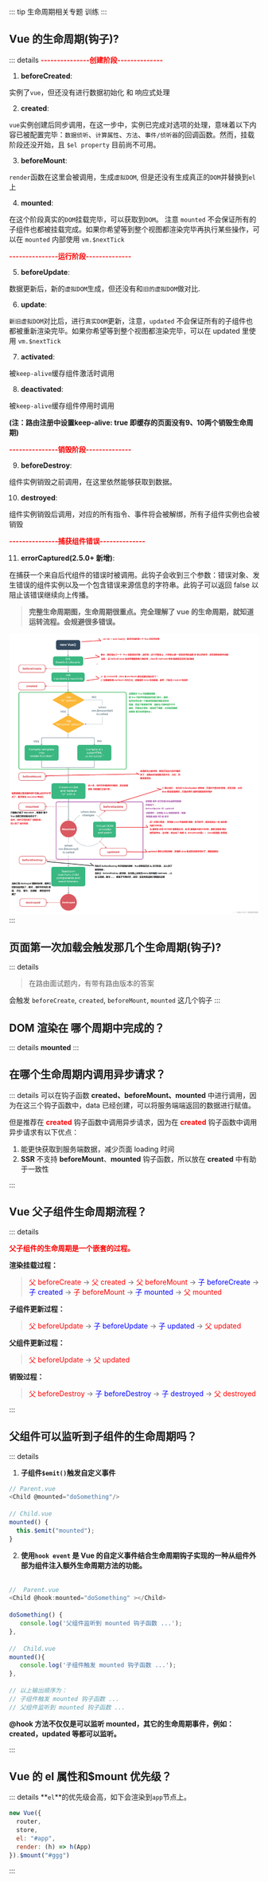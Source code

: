 ::: tip
生命周期相关专题 训练
:::

## Vue 的生命周期(钩子)?

::: details
**<font style="color: red">---------------创建阶段--------------</font>**

1. **beforeCreated**:

实例了`vue`，但还没有进行数据初始化 和 响应式处理

2. **created**:

`vue`实例创建后同步调用，在这一步中，实例已完成对选项的处理，意味着以下内容已被配置完毕：`数据侦听`、`计算属性`、`方法`、`事件/侦听器`的回调函数。然而，挂载阶段还没开始，且 `$el property` 目前尚不可用。

3. **beforeMount**:

`render`函数在这里会被调用，生成`虚拟DOM`, 但是还没有生成真正的`DOM`并替换到`el`上

4. **mounted**:

在这个阶段真实的`DOM`挂载完毕，可以获取到`DOM`。 注意 `mounted` 不会保证所有的子组件也都被挂载完成。如果你希望等到整个视图都渲染完毕再执行某些操作，可以在 `mounted` 内部使用 `vm.$nextTick`

**<font style="color: red">---------------运行阶段--------------</font>**

5. **beforeUpdate**:

数据更新后，新的`虚拟DOM`生成，但还没有和`旧的虚拟DOM`做对比.

6. **update**:

`新旧虚拟DOM`对比后，进行`真实DOM`更新，注意，`updated` 不会保证所有的子组件也都被重新渲染完毕。如果你希望等到整个视图都渲染完毕，可以在 updated 里使用 `vm.$nextTick`

7. **activated**:

被`keep-alive`缓存组件激活时调用

8. **deactivated**:

被`keep-alive`缓存组件停用时调用

**(注：路由注册中设置keep-alive: true 即缓存的页面没有9、10两个销毁生命周期)**

**<font style="color: red">---------------销毁阶段--------------</font>**

9. **beforeDestroy**:

组件实例销毁之前调用，在这里依然能够获取到数据。

10. **destroyed**:

组件实例销毁后调用，对应的所有指令、事件将会被解绑，所有子组件实例也会被销毁

**<font style="color: red">---------------捕获组件错误--------------</font>**

11. **errorCaptured(2.5.0+ 新增)**:

在捕获一个来自后代组件的错误时被调用。此钩子会收到三个参数：错误对象、发生错误的组件实例以及一个包含错误来源信息的字符串。此钩子可以返回 false 以阻止该错误继续向上传播。

> **完整生命周期图，生命周期很重点。完全理解了 vue 的生命周期，就知道运转流程。会规避很多错误。**

![](./assets/lifecycle.png)
:::

## 页面第一次加载会触发那几个生命周期(钩子)?

::: details
> 在路由面试题内，有带有路由版本的答案

会触发 `beforeCreate`, `created`, `beforeMount`, `mounted` 这几个钩子
:::

## DOM 渲染在 哪个周期中完成的？

::: details
**mounted**
:::

## 在哪个生命周期内调用异步请求？

::: details
可以在钩子函数 **created、beforeMount、mounted** 中进行调用，因为在这三个钩子函数中，data 已经创建，可以将服务端端返回的数据进行赋值。

但是推荐在 **<font color="red">created</font>** 钩子函数中调用异步请求，因为在 **<font color="red">created</font>** 钩子函数中调用异步请求有以下优点：

1. 能更快获取到服务端数据，减少页面 loading 时间
2. **SSR** 不支持 **beforeMount**、**mounted** 钩子函数，所以放在 **created** 中有助于一致性

:::

## Vue 父子组件生命周期流程？

::: details

**<font color="red">父子组件的生命周期是一个嵌套的过程。</font>**

**渲染挂载过程：**

> <font color="red">父 beforeCreate</font> -> <font color="red">父 created</font> -> <font color="red">父 beforeMount</font> -> <font color="blue">子 beforeCreate</font> -> <font color="blue">子 created</font> -> <font color="font">子 beforeMount</font> -> <font color="blue">子 mounted</font> -> <font color="red">父 mounted</font>

**子组件更新过程：**

> <font color="red">父 beforeUpdate</font> -> <font color="blue">子 beforeUpdate</font> -> <font color="blue">子 updated</font> -> <font color="red">父 updated</font>

**父组件更新过程：**

> <font color="red">父 beforeUpdate</font> -> <font color="red">父 updated</font>

**销毁过程：**

> <font color="red">父 beforeDestroy</font> -> <font color="blue">子 beforeDestroy</font> -> <font color="blue">子 destroyed</font> -> <font color="red">父 destroyed</font>

:::

## 父组件可以监听到子组件的生命周期吗？

::: details

1. **子组件`$emit()`触发自定义事件**

```js
// Parent.vue
<Child @mounted="doSomething"/>

// Child.vue
mounted() {
  this.$emit("mounted");
}

```

2. **使用`hook event` 是 Vue 的自定义事件结合生命周期钩子实现的一种从组件外部为组件注入额外生命周期方法的功能。**

```js

//  Parent.vue
<Child @hook:mounted="doSomething" ></Child>

doSomething() {
   console.log('父组件监听到 mounted 钩子函数 ...');
},

//  Child.vue
mounted(){
   console.log('子组件触发 mounted 钩子函数 ...');
},

// 以上输出顺序为：
// 子组件触发 mounted 钩子函数 ...
// 父组件监听到 mounted 钩子函数 ...
```

**@hook 方法不仅仅是可以监听 mounted，其它的生命周期事件，例如：created，updated 等都可以监听。**

:::

## Vue 的 el 属性和$mount 优先级？

::: details
**`el`**的优先级会高，如下会渲染到`app`节点上。

```js
new Vue({
  router,
  store,
  el: "#app",
  render: (h) => h(App)
}).$mount("#ggg")
```

:::

<style>
  /* 这里是 details 块的样式重写  不要切换黑暗模式 */
  /* .custom-block {
    padding: 0 !important;
    font-size: 16px;
  } */
  .custom-block.details {
    background-color: #fff !important;
    padding: 0 !important;
    font-size: 16px;
  }
  .custom-block.details summary {
    color: #3451b2 !important;
  }
</style>
